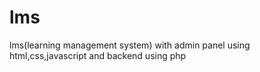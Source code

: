 # lms
lms(learning management system) with admin panel using html,css,javascript and backend using php
